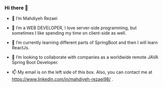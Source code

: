 ### Hi there 👋

- 👋 I’m Mahdiyeh Rezaei

- 👀 I’m a WEB DEVELOPER, I love server-side programming, but sometimes I like spending my time on client-side as well.

- 🌱 I’m currently learning different parts of SpringBoot and then I will learn ReactJs.

- 💞️ I’m looking to collaborate with companies as a worldwide remote JAVA Spring Boot Developer.

- 📫 My email is on the left side of this box. Also, you can contact me at https://www.linkedin.com/in/mahdiyeh-rezaei98/ .
